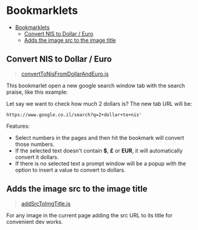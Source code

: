 # Bookmarklets

- [Bookmarklets](#bookmarklets)
  - [Convert NIS to Dollar / Euro](#convert-nis-to-dollar-euro)
  - [Adds the image src to the image title](#adds-the-image-src-to-the-image-title)

## Convert NIS to Dollar / Euro

> [convertToNisFromDollarAndEuro.js](./convertToNisFromDollarAndEuro.js)

This bookmarlet open a new google search window tab with the search praise, like this example:

Let say we want to check how much 2 dollars is? The new tab URL will be:

`https://www.google.co.il/search?q=2+dollar+to+nis'`

Features:

- Select numbers in the pages and then hit the bookmark will convert those numbers.
- If the selected text doesn't contain **$**, **£** or **EUR**, it will automatically convert it dollars.
- If there is no selected text a prompt window will be a popup with the option to insert a value to convert to dollars.

<!--TODO: Add images to the bullet points  -->

## Adds the image src to the image title

> [addSrcToImgTitle.js](./addSrcToImgTitle.js)

For any image in the current page adding the src URL to its title for convenient dev works.
